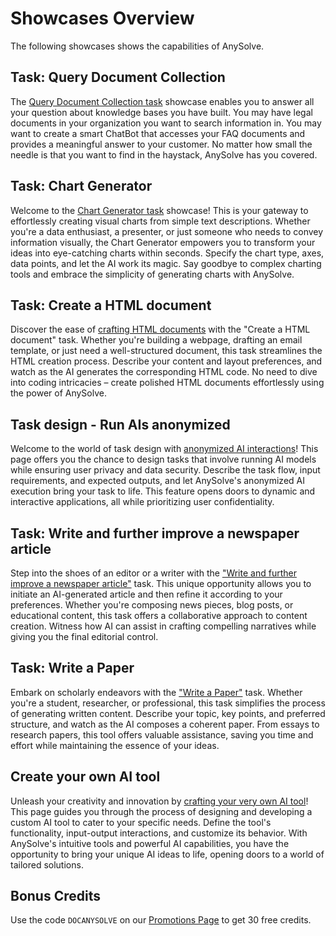 # Showcases Overview

The following showcases shows the capabilities of AnySolve.

## Task: Query Document Collection

The [Query Document Collection task](../query-document-collection/query-knowledge-base) showcase enables you to answer all your question about knowledge bases you have built. You may have legal documents in your organization you want to search information in. You may want to create a smart ChatBot that accesses your FAQ documents and provides a meaningful answer to your customer. No matter how small the needle is that you want to find in the haystack, AnySolve has you covered.

## Task: Chart Generator

Welcome to the [Chart Generator task](../chart-generator/chart-generator) showcase! This is your gateway to effortlessly creating visual charts from simple text descriptions. Whether you're a data enthusiast, a presenter, or just someone who needs to convey information visually, the Chart Generator empowers you to transform your ideas into eye-catching charts within seconds. Specify the chart type, axes, data points, and let the AI work its magic. Say goodbye to complex charting tools and embrace the simplicity of generating charts with AnySolve.

## Task: Create a HTML document

Discover the ease of [crafting HTML documents](../create-html-document/create-html-document) with the "Create a HTML document" task. Whether you're building a webpage, drafting an email template, or just need a well-structured document, this task streamlines the HTML creation process. Describe your content and layout preferences, and watch as the AI generates the corresponding HTML code. No need to dive into coding intricacies – create polished HTML documents effortlessly using the power of AnySolve.

## Task design - Run AIs anonymized

Welcome to the world of task design with [anonymized AI interactions](../anonymize-ai/anonymize-ai)! This page offers you the chance to design tasks that involve running AI models while ensuring user privacy and data security. Describe the task flow, input requirements, and expected outputs, and let AnySolve's anonymized AI execution bring your task to life. This feature opens doors to dynamic and interactive applications, all while prioritizing user confidentiality.

## Task: Write and further improve a newspaper article

Step into the shoes of an editor or a writer with the ["Write and further improve a newspaper article"](../create-newspaper-article/create-newspaper-article) task. This unique opportunity allows you to initiate an AI-generated article and then refine it according to your preferences. Whether you're composing news pieces, blog posts, or educational content, this task offers a collaborative approach to content creation. Witness how AI can assist in crafting compelling narratives while giving you the final editorial control.

## Task: Write a Paper

Embark on scholarly endeavors with the ["Write a Paper"](../write-a-paper/write-a-paper) task. Whether you're a student, researcher, or professional, this task simplifies the process of generating written content. Describe your topic, key points, and preferred structure, and watch as the AI composes a coherent paper. From essays to research papers, this tool offers valuable assistance, saving you time and effort while maintaining the essence of your ideas.

## Create your own AI tool

Unleash your creativity and innovation by [crafting your very own AI tool](../create-your-own-ai-tools/create-your-own-ai-tools)! This page guides you through the process of designing and developing a custom AI tool to cater to your specific needs. Define the tool's functionality, input-output interactions, and customize its behavior. With AnySolve's intuitive tools and powerful AI capabilities, you have the opportunity to bring your unique AI ideas to life, opening doors to a world of tailored solutions.

## Bonus Credits

Use the code `DOCANYSOLVE` on our [Promotions Page](https://www.anysolve.ai/settings/promotion) to get 30 free credits.
